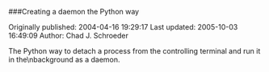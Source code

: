 ###Creating a daemon the Python way

Originally published: 2004-04-16 19:29:17
Last updated: 2005-10-03 16:49:09
Author: Chad J. Schroeder

The Python way to detach a process from the controlling terminal and run it in the\nbackground as a daemon.